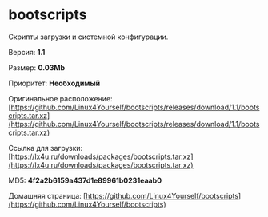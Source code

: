 # bootscripts

Скрипты загрузки и системной конфигурации.

Версия: **1.1**

Размер: **0.03Mb**

Приоритет: **Необходимый**

Оригинальное расположение: [https://github.com/Linux4Yourself/bootscripts/releases/download/1.1/bootscripts.tar.xz](https://github.com/Linux4Yourself/bootscripts/releases/download/1.1/bootscripts.tar.xz)

Ссылка для загрузки: [https://lx4u.ru/downloads/packages/bootscripts.tar.xz](https://lx4u.ru/downloads/packages/bootscripts.tar.xz)

MD5: **4f2a2b6159a437d1e89961b0231eaab0**

Домашняя страница: [https://github.com/Linux4Yourself/bootscripts](https://github.com/Linux4Yourself/bootscripts)